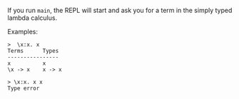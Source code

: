 If you run `main`, the REPL will start and ask you for a term in the simply typed lambda calculus.

Examples:

```
>  \x:x. x
Terms      Types
----------------
x          x
\x -> x    x -> x
```

```
> \x:x. x x
Type error
```